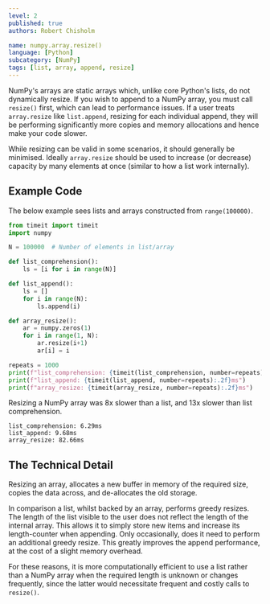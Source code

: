 ```yaml
---
level: 2
published: true
authors: Robert Chisholm

name: numpy.array.resize()
language: [Python]
subcategory: [NumPy]
tags: [list, array, append, resize]
---
```


NumPy's arrays are static arrays which, unlike core Python's lists, do not dynamically resize.
If you wish to append to a NumPy array, you must call `resize()` first, which can lead to performance issues.
If a user treats `array.resize` like `list.append`, resizing for each individual append, they will be performing significantly more copies and memory allocations and hence make your code slower.

<!--more-->

While resizing can be valid in some scenarios, it should generally be minimised.
Ideally `array.resize` should be used to increase (or decrease) capacity by many elements at once (similar to how a list work internally).

## Example Code

The below example sees lists and arrays constructed from `range(100000)`.

```python
from timeit import timeit
import numpy

N = 100000  # Number of elements in list/array

def list_comprehension():
    ls = [i for i in range(N)]

def list_append():
    ls = []
    for i in range(N):
        ls.append(i)

def array_resize():
    ar = numpy.zeros(1)
    for i in range(1, N):
        ar.resize(i+1)
        ar[i] = i

repeats = 1000
print(f"list_comprehension: {timeit(list_comprehension, number=repeats):.2f}ms")
print(f"list_append: {timeit(list_append, number=repeats):.2f}ms")
print(f"array_resize: {timeit(array_resize, number=repeats):.2f}ms")
```

Resizing a NumPy array was 8x slower than a list, and 13x slower than list comprehension.

```output
list_comprehension: 6.29ms
list_append: 9.68ms
array_resize: 82.66ms
```

## The Technical Detail

Resizing an array, allocates a new buffer in memory of the required size, copies the data across, and de-allocates the old storage.

In comparison a list, whilst backed by an array, performs greedy resizes.
The length of the list visible to the user does not reflect the length of the internal array.
This allows it to simply store new items and increase its length-counter when appending.
Only occasionally, does it need to perform an additional greedy resize.
This greatly improves the append performance, at the cost of a slight memory overhead.

For these reasons, it is more computationally efficient to use a list rather than a NumPy array when the required length is unknown or changes frequently, since the latter would necessitate frequent and costly calls to `resize()`.
